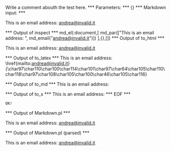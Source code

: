 Write a comment abouth the test here.
*** Parameters: ***
{}
*** Markdown input: ***


This is an email address: <andrea@invalid.it>
	
*** Output of inspect ***
md_el(:document,[
	md_par(["This is an email address: ", md_email("andrea@invalid.it")])
],{},[])
*** Output of to_html ***

<p>This is an email address: <a href='mailto:andrea@invalid.it'>&#097;&#110;&#100;&#114;&#101;&#097;&#064;&#105;&#110;&#118;&#097;&#108;&#105;&#100;&#046;&#105;&#116;</a></p>

*** Output of to_latex ***
This is an email address: \href{mailto:andrea@invalid.it}{\char97\char110\char100\char114\char101\char97\char64\char105\char110\char118\char97\char108\char105\char100\char46\char105\char116}


*** Output of to_md ***
This is an email address:


*** Output of to_s ***
This is an email address: 
*** EOF ***



	OK!



*** Output of Markdown.pl ***
<p>This is an email address: <a href="&#x6D;&#97;&#x69;&#x6C;&#116;&#111;:a&#110;&#x64;&#114;&#101;&#97;&#64;&#105;&#x6E;&#x76;&#x61;&#x6C;&#x69;&#x64;&#x2E;&#x69;&#x74;">a&#110;&#x64;&#114;&#101;&#97;&#64;&#105;&#x6E;&#x76;&#x61;&#x6C;&#x69;&#x64;&#x2E;&#x69;&#x74;</a></p>

*** Output of Markdown.pl (parsed) ***
<p>This is an email address: <a href='&amp;#x6D;&amp;#97;&amp;#x69;&amp;#x6C;&amp;#116;&amp;#111;:a&amp;#110;&amp;#x64;&amp;#114;&amp;#101;&amp;#97;&amp;#64;&amp;#105;&amp;#x6E;&amp;#x76;&amp;#x61;&amp;#x6C;&amp;#x69;&amp;#x64;&amp;#x2E;&amp;#x69;&amp;#x74;'>a&#110;&#x64;&#114;&#101;&#97;&#64;&#105;&#x6E;&#x76;&#x61;&#x6C;&#x69;&#x64;&#x2E;&#x69;&#x74;</a
   ></p
 >
